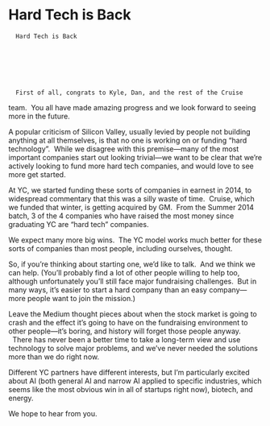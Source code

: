 # Hard Tech is Back


    
  
    

    
      Hard Tech is Back

      
    
  

  
    
      First of all, congrats to Kyle, Dan, and the rest of the Cruise
team.  You all have made amazing progress and we look forward to seeing
more in the future. 

A popular criticism of Silicon Valley, usually levied by people
not building anything at all themselves, is that no one is working on or
funding “hard technology”.  While we disagree with this
premise—many of the most important companies start out looking trivial—we want
to be clear that we’re actively looking to fund more hard tech companies, and
would love to see more get started.

At YC, we started funding these sorts of companies in earnest in 2014,
to widespread commentary that this was a silly waste of time. 
Cruise, which we funded that winter, is getting acquired by GM.  From the Summer 2014 batch, 3 of the 4 companies who have raised the most money
since graduating YC are “hard tech” companies.

We expect many more big wins.  The YC model works much
better for these sorts of companies ﻿than most people, including
ourselves, thought.

So, if you’re thinking about starting one, we’d like to
talk.  And we think we can help. (You’ll probably find a lot of other
people willing to help too, although unfortunately you’ll still face major
fundraising challenges.  But in many ways, it’s easier to start a hard
company than an easy company—more people want to join the mission.)

Leave the Medium thought pieces about when the stock market is
going to crash and the effect it’s going to have on the fundraising environment
to other people—it’s boring, and history will forget those people anyway.
  There has never been a better time to take a long-term view and use
technology to solve major problems, and we’ve never needed the solutions more
than we do right now.

Different YC partners have different interests, but I’m
particularly excited about AI (both general AI and narrow AI applied to
specific industries, which seems like the most obvious win in all of startups
right now), biotech, and energy. 

We
hope to hear from you.
    
  


  
